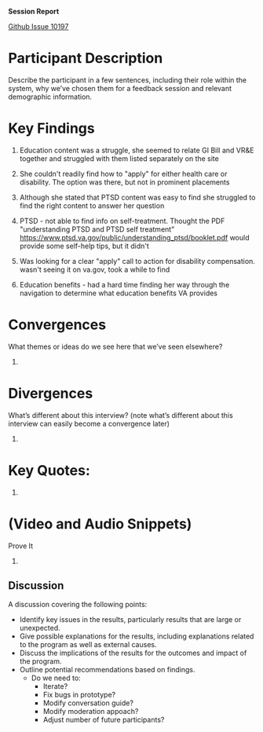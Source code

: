 **Session Report**

[Github Issue 10197](https://app.zenhub.com/workspace/o/department-of-veterans-affairs/vets.gov-team/issues/10197)

# Participant Description

Describe the participant in a few sentences, including their role within the system, why we’ve chosen them for a feedback session and relevant demographic information.

# Key Findings

1. Education content was a struggle, she seemed to relate GI Bill and VR&E together and struggled with them listed separately on the site

2. She couldn't readily find how to "apply" for either health care or disability.  The option was there, but not in prominent placements

3. Although she stated that PTSD content was easy to find she struggled to find the right content to answer her question

4. PTSD - not able to find info on self-treatment. Thought the PDF "understanding PTSD and PTSD self treatment" https://www.ptsd.va.gov/public/understanding_ptsd/booklet.pdf would provide some self-help tips, but it didn't

5. Was looking for a clear "apply" call to action for disability compensation. wasn't seeing it on va.gov, took a while to find

6. Education benefits - had a hard time finding her way through the navigation to determine what education benefits VA provides

   

# Convergences 

What themes or ideas do we see here that we’ve seen elsewhere?

1. ​

# Divergences

What’s different about this interview? (note what’s different about this interview can easily become a convergence later)

1. ​

# Key Quotes:

1. ​

# (Video and Audio Snippets)

Prove It

1. ​

## Discussion

A discussion covering the following points:

* Identify key issues in the results, particularly results that are large or unexpected.
* Give possible explanations for the results, including explanations related to the program as well as external causes. 
* Discuss the implications of the results for the outcomes and impact of the program.
* Outline potential recommendations based on findings.
  * Do we need to:
    * Iterate?
    * Fix bugs in prototype?
    * Modify conversation guide?
    * Modify moderation appoach?
    * Adjust number of future participants?

